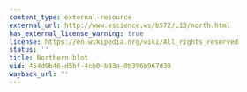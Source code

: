 ```yaml
---
content_type: external-resource
external_url: http://www.escience.ws/b572/L13/north.html
has_external_license_warning: true
license: https://en.wikipedia.org/wiki/All_rights_reserved
status: ''
title: Northern blot
uid: 454d9b46-d5bf-4cb0-b93a-0b396b967d30
wayback_url: ''
---
```

